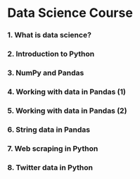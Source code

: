 # Data Science Course

### 1. What is data science? 

### 2. Introduction to Python

### 3. NumPy and Pandas

### 4. Working with data in Pandas (1)

### 5. Working with data in Pandas (2)

### 6. String data in Pandas

### 7. Web scraping in Python

### 8. Twitter data in Python
